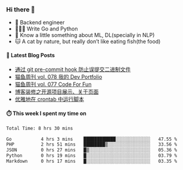 ### Hi there 👋

- 🔧 Backend engineer
- 👨🏻‍💻 Write Go and Python
- 🔭 Know a little something about ML, DL(specially in NLP)
- 🐱 A cat by nature, but really don’t like eating fish(the food)

#### 📖 Latest Blog Posts
<!-- BLOG-POST-LIST:START -->
- [通过 git pre-commit hook 防止误提交二进制文件](https://ameow.xyz/archives/prevent-commiting-binaries-with-pre-commit-hook)
- [猫鱼周刊 vol. 078 我的 Dev Portfolio](https://ameow.xyz/archives/weekly-078)
- [猫鱼周刊 vol. 077 Code For Fun](https://ameow.xyz/archives/weekly-077)
- [博客装修之开源项目展示、关于页面](https://ameow.xyz/archives/blog-maintenance-showcase-and-about)
- [优雅地在 crontab 中运行脚本](https://ameow.xyz/archives/run-scripts-in-crontab-gracefully)
<!-- BLOG-POST-LIST:END -->

#### ⏱️ This week I spent my time on
<!--START_SECTION:waka-->

```txt
Total Time: 8 hrs 30 mins

Go           4 hrs 3 mins    ████████████░░░░░░░░░░░░░   47.55 %
PHP          2 hrs 51 mins   ████████▒░░░░░░░░░░░░░░░░   33.56 %
JSON         0 hrs 27 mins   █▒░░░░░░░░░░░░░░░░░░░░░░░   05.36 %
Python       0 hrs 19 mins   █░░░░░░░░░░░░░░░░░░░░░░░░   03.79 %
Markdown     0 hrs 17 mins   █░░░░░░░░░░░░░░░░░░░░░░░░   03.35 %
```

<!--END_SECTION:waka-->

<!--
**LeslieLeung/LeslieLeung** is a ✨ _special_ ✨ repository because its `README.md` (this file) appears on your GitHub profile.

Here are some ideas to get you started:

- 🔭 I’m currently working on ...
- 🌱 I’m currently learning ...
- 👯 I’m looking to collaborate on ...
- 🤔 I’m looking for help with ...
- 💬 Ask me about ...
- 📫 How to reach me: ...
- 😄 Pronouns: ...
- ⚡ Fun fact: ...
-->
